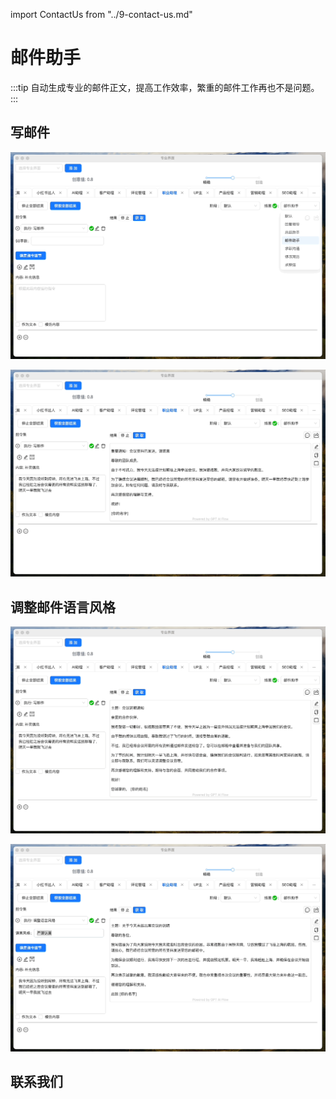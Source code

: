 import ContactUs from "../9-contact-us.md"

# 邮件助手

:::tip
自动生成专业的邮件正文，提高工作效率，繁重的邮件工作再也不是问题。
:::

## 写邮件

![](./img/7-emailAssistant/2023-12-07-img-28-proMode-careerManager-emailAssistant.gif)

![](./img/7-emailAssistant/2023-12-07-img-31-proMode-careerManager-emailAssistant-4.gif)

## 调整邮件语言风格

![](./img/7-emailAssistant/2023-12-07-img-29-proMode-careerManager-emailAssistant-2.gif)

![](./img/7-emailAssistant/2023-12-07-img-30-proMode-careerManager-emailAssistant-3.gif)

## 联系我们

<ContactUs/>

